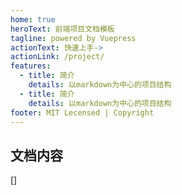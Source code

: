 ```yaml
---
home: true
heroText: 前端项目文档模板
tagline: powered by Vuepress
actionText: 快速上手->
actionLink: /project/
features:
  - title: 简介
    details: 以markdown为中心的项目结构
  - title: 简介
    details: 以markdown为中心的项目结构
footer: MIT Lecensed | Copyright
---
```

## 文档内容
[]